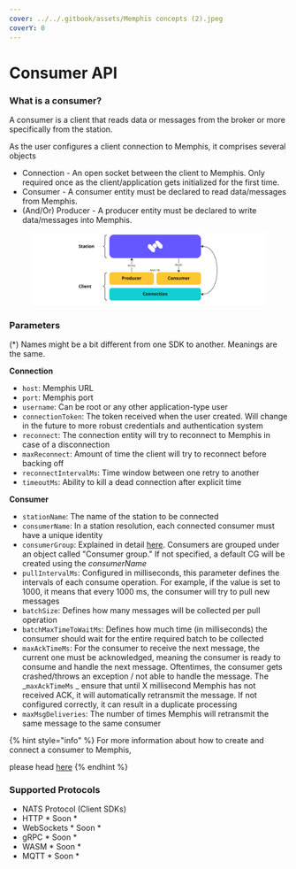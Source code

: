 ```yaml
---
cover: ../../.gitbook/assets/Memphis concepts (2).jpeg
coverY: 0
---
```


# Consumer API

### What is a consumer?

A consumer is a client that reads data or messages from the broker or more specifically from the station.&#x20;

As the user configures a client connection to Memphis, it comprises several objects

* Connection - An open socket between the client to Memphis. Only required once as the client/application gets initialized for the first time.
* Consumer - A consumer entity must be declared to read data/messages from Memphis.
* (And/Or) Producer - A producer entity must be declared to write data/messages into Memphis.

<figure><img src="../../.gitbook/assets/Producer.jpeg" alt=""><figcaption></figcaption></figure>

### Parameters

(\*) Names might be a bit different from one SDK to another. Meanings are the same.

**Connection**

* `host`: Memphis URL
* `port`: Memphis port
* `username`: Can be root or any other application-type user
* `connectionToken`: The token received when the user created. Will change in the future to more robust credentials and authentication system
* `reconnect`: The connection entity will try to reconnect to Memphis in case of a disconnection
* `maxReconnect`: Amount of time the client will try to reconnect before backing off
* `reconnectIntervalMs`: Time window between one retry to another
* `timeoutMs`: Ability to kill a dead connection after explicit time

**Consumer**

* `stationName`: The name of the station to be connected
* `consumerName`: In a station resolution, each connected consumer must have a unique identity
* `consumerGroup`: Explained in detail [here](consumer-groups.md). Consumers are grouped under an object called "Consumer group." If not specified, a default CG will be created using the _consumerName_
* `pullIntervalMs`: Configured in milliseconds, this parameter defines the intervals of each consume operation. For example, if the value is set to 1000, it means that every 1000 ms, the consumer will try to pull new messages
* `batchSize`: Defines how many messages will be collected per pull operation
* `batchMaxTimeToWaitMs`: Defines how much time (in milliseconds) the consumer should wait for the entire required batch to be collected
* `maxAckTimeMs`: For the consumer to receive the next message, the current one must be acknowledged, meaning the consumer is ready to consume and handle the next message. Oftentimes, the consumer gets crashed/throws an exception / not able to handle the message. The _`maxAckTimeMs` _ ensure that until X millisecond Memphis has not received ACK, it will automatically retransmit the message. If not configured correctly, it can result in a duplicate processing
* `maxMsgDeliveries`: The number of times Memphis will retransmit the same message to the same consumer

{% hint style="info" %}
For more information about how to create and connect a consumer to Memphis,&#x20;

please head [here](broken-reference)
{% endhint %}

### Supported Protocols

* NATS Protocol (Client SDKs)
* HTTP \* Soon \*
* WebSockets \* Soon \*
* gRPC \* Soon \*
* WASM \* Soon \*
* MQTT \* Soon \*
